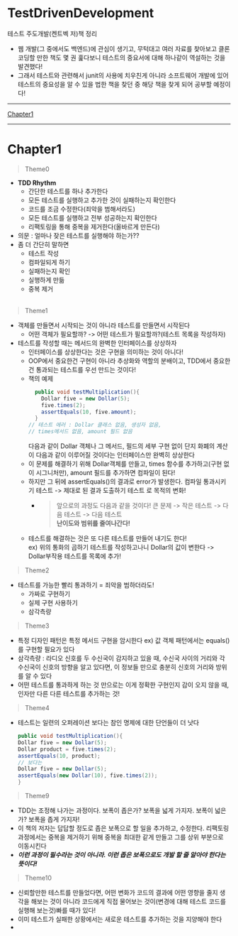 # TestDrivenDevelopment
테스트 주도개발(켄트벡 저)책 정리
- 웹 개발(그 중에서도 백엔드)에 관심이 생기고, 무턱대고 여러 자료를 찾아보고 클론코딩할 만한 책도 몇 권 훑다보니 테스트의 중요서에 대해 하나같이 역설하는 것을 발견했다!
- 그래서 테스트와 관련해서 junit의 사용에 치우친게 아니라 소프트웨어 개발에 있어 테스트의 중요성을 알 수 있을 법한 책을 찾던 중 해당 책을 찾게 되어 공부할 예정이다!

----
[Chapter1]()  

----
# Chapter1

>Theme0
- **TDD Rhythm**
  - 간단한 테스트를 하나 추가한다
  - 모든 테스트를 실행하고 추가한 것이 실패하는지 확인한다
  - 코드를 조금 수정한다(죄악을 범해서라도)
  - 모든 테스트를 실행하고 전부 성공하는지 확인한다
  - 리팩토링을 통해 중복을 제거한다(올바르게 만든다)
- 의문 : 얼마나 잦은 테스트를 실행해야 하는가?? 
- 좀 더 간단히 말하면
  - 테스트 작성
  - 컴파일되게 하기
  - 실패하는지 확인
  - 실행하게 만듦
  - 중복 제거
<br><br>
>Theme1
- 객체를 만들면서 시작되는 것이 아니라 테스트를 만들면서 시작된다
  - 어떤 객체가 필요할까? -> 어떤 테스트가 필요할까?(테스트 목록을 작성하자)
- 테스트를 작성할 때는 메서드의 완벽한 인터페이스를 상상하자
  - 인터페이스를 상상한다는 것은 구현을 의미하는 것이 아니다!
  - OOP에서 중요한건 구현이 아니라 추상화와 역할의 분배이고, TDD에서 중요한건 통과되는 테스트를 우선 만드는 것이다!
  - 책의 예제
    ```java
      public void testMultiplication(){
        Dollar five = new Dollar(5);
        five.times(2);
        assertEquals(10, five.amount);
      }
    // 테스트 에러 : Dollar 클래스 없음, 생성자 없음, 
    // times메서드 없음, amount 필드 없음
      ```
    다음과 같이 Dollar 객체나 그 메서드, 필드의 세부 구현 없이 단지 화폐의 계산이 다음과 같이 이루어질 것이다는 인터페이스만 완벽히 상상한다
  - 이 문제를 해결하기 위해 Dollar객체를 만들고, times 함수를 추가하고(구현 없이 시그니처만), amount 필드를 추가하면 컴파일이 된다!
  - 하지만 그 뒤에 assertEquals()의 결과로 error가 발생한다. 컴파일 통과시키기 테스트 -> 제대로 된 결과 도출하기 테스트 로 목적의 변화!
    - > 앞으로의 과정도 다음과 같을 것이다! 큰 문제 -> 작은 테스트 -> 다음 테스트 -> 다음 테스트  
        **난이도와 범위를 줄여나간다!**
  - 테스트를 해결하는 것은 또 다른 테스트를 만들어 내기도 한다!  
    ex) 위의 통화의 곱하기 테스트를 작성하고나니 Dollar의 값이 변한다 -> Dollar부작용 테스트를 목록에 추가!

> Theme2
- 테스트를 가능한 빨리 통과하기 = 죄악을 범하더라도!
  - 가짜로 구현하기
  - 실제 구현 사용하기
  - 삼각측량  

>Theme3
- 특정 디자인 패턴은 특정 메서드 구현을 암시한다 ex) 값 객체 패턴에서는 equals()를 구현할 필요가 있다
- 삼각측량 : 라디오 신호를 두 수신국이 감지하고 있을 때, 수신국 사이의 거리와 각 수신국이 신호의 방향을 알고 있다면, 이 정보들 만으로 충분히 신호의 거리와 방위를 알 수 있다
- 어떤 테스트를 통과하게 하는 것 만으로는 이게 정확한 구현인지 감이 오지 않을 때, 인자만 다른 다른 테스트를 추가하는 것!

>Theme4
- 테스트는 일련의 오퍼레이션 보다는 참인 명제에 대한 단언들이 더 낫다
  ```java
  public void testMultiplication(){
  Dollar five = new Dollar(5);
  Dollar product = five.times(2);
  assertEquals(10, product);
  // 보다는
  Dollar five = new Dollar(5);
  assertEquals(new Dollar(10), five.times(2));
  }
  ```
>Theme9
- TDD는 조정해 나가는 과정이다. 보폭이 좁은가? 보폭을 넓게 가지자. 보폭이 넓은가? 보폭을 좁게 가지자!
- 이 책의 저자는 답답할 정도로 좁은 보폭으로 할 일을 추가하고, 수정한다. 리팩토링 과정에서는 중복을 제거하기 위해 중복을 최대한 같게 만들고 그를 상위 부분으로 이동시킨다
- _**이런 과정이 필수라는 것이 아니라. 이런 좁은 보폭으로도 개발 할 줄 알아야 한다는 뜻이다!**_

>Theme10
- 신뢰할만한 테스트를 만들었다면, 어떤 변화가 코드의 결과에 어떤 영향을 줄지 생각을 해보는 것이 아니라 코드에게 직접 물어보는 것이(변경에 대해 테스트 코드를 실행해 보는것)빠를 때가 있다!
- 이미 테스트가 실패한 상황에서는 새로운 테스트를 추가하는 것을 지양해야 한다
- 
